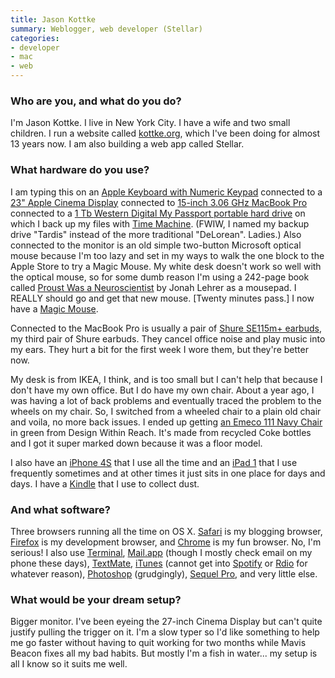 ```yaml
---
title: Jason Kottke
summary: Weblogger, web developer (Stellar)
categories:
- developer
- mac
- web
---
```


### Who are you, and what do you do?

I'm Jason Kottke. I live in New York City. I have a wife and two small children. I run a website called [kottke.org](http://kottke.org "Jason's website."), which I've been doing for almost 13 years now. I am also building a web app called Stellar.

### What hardware do you use?

I am typing this on an [Apple Keyboard with Numeric Keypad][keyboard] connected to a [23" Apple Cinema Display][cinema-display] connected to [15-inch 3.06 GHz MacBook Pro][macbook-pro] connected to a [1 Tb Western Digital My Passport portable hard drive][my-passport-mac] on which I back up my files with [Time Machine][time-machine]. (FWIW, I named my backup drive "Tardis" instead of the more traditional "DeLorean". Ladies.) Also connected to the monitor is an old simple two-button Microsoft optical mouse because I'm too lazy and set in my ways to walk the one block to the Apple Store to try a Magic Mouse. My white desk doesn't work so well with the optical mouse, so for some dumb reason I'm using a 242-page book called [Proust Was a Neuroscientist](http://www.amazon.com/Proust-Was-Neuroscientist-Jonah-Lehrer/dp/0547085907/ "The book Jason uses as a mouse pad.") by Jonah Lehrer as a mousepad. I REALLY should go and get that new mouse. \[Twenty minutes pass.\] I now have a [Magic Mouse][magic-mouse].

Connected to the MacBook Pro is usually a pair of [Shure SE115m+ earbuds][se115m-plus], my third pair of Shure earbuds. They cancel office noise and play music into my ears. They hurt a bit for the first week I wore them, but they're better now.

My desk is from IKEA, I think, and is too small but I can't help that because I don't have my own office. But I do have my own chair. About a year ago, I was having a lot of back problems and eventually traced the problem to the wheels on my chair. So, I switched from a wheeled chair to a plain old chair and voila, no more back issues. I ended up getting [an Emeco 111 Navy Chair][111-navy] in green from Design Within Reach. It's made from recycled Coke bottles and I got it super marked down because it was a floor model.

I also have an [iPhone 4S][iphone-4s] that I use all the time and an [iPad 1][ipad] that I use frequently sometimes and at other times it just sits in one place for days and days. I have a [Kindle][] that I use to collect dust.

### And what software?

Three browsers running all the time on OS X. [Safari][] is my blogging browser, [Firefox][] is my development browser, and [Chrome][] is my fun browser. No, I'm serious! I also use [Terminal][], [Mail.app][mail] (though I mostly check email on my phone these days), [TextMate][], [iTunes][] (cannot get into [Spotify][] or [Rdio][] for whatever reason), [Photoshop][] (grudgingly), [Sequel Pro][sequel-pro], and very little else.

### What would be your dream setup?

Bigger monitor. I've been eyeing the 27-inch Cinema Display but can't quite justify pulling the trigger on it. I'm a slow typer so I'd like something to help me go faster without having to quit working for two months while Mavis Beacon fixes all my bad habits. But mostly I'm a fish in water... my setup is all I know so it suits me well.

[111-navy]: https://www.emeco.net/products/emeco-111n-red-111-navy-chair-red-coca-cola "A chair."
[cinema-display]: https://en.wikipedia.org/wiki/Apple_Cinema_Display "An LCD display."
[ipad]: https://www.apple.com/ipad/ "A tablet device."
[iphone-4s]: https://en.wikipedia.org/wiki/IPhone_4S "A smartphone."
[keyboard]: https://www.apple.com/keyboard/ "The keyboard."
[kindle]: https://www.amazon.com/Kindle-Ereader-ebook-reader/dp/B007HCCNJU "A digital book reader."
[macbook-pro]: https://www.apple.com/macbook-pro/ "A laptop."
[magic-mouse]: https://www.apple.com/magicmouse/ "A multi-touch mouse."
[my-passport-mac]: https://www.amazon.com/Passport-Portable-External-Storage-WDBLUZ0010BSL-NESN/dp/B00CO1I2FS "A portable hard drive."
[se115m-plus]: https://www.amazon.com/Shure-SE115m-Sound-Isolating-Headset/dp/B0031RG33C "In-ear headphones with remote/mic."
[chrome]: https://www.google.com/intl/en/chrome/browser/ "A WebKit-based browser, where each tab runs in its own thread."
[firefox]: https://www.mozilla.org/en-US/firefox/new/ "A cross-platform open-source web browser."
[itunes]: https://www.apple.com/itunes/ "A jukebox application and online store."
[mail]: https://en.wikipedia.org/wiki/Mail_(application) "The default Mac OS X mail client."
[photoshop]: https://www.adobe.com/products/photoshop.html "A bitmap image editor."
[rdio]: http://www.rdio.com/home/en-us/ "A music streaming service."
[safari]: https://www.apple.com/safari/ "A fast web browser."
[sequel-pro]: http://www.sequelpro.com/ "A MySQL GUI for the Mac."
[spotify]: https://www.spotify.com/us/ "A music streaming service."
[terminal]: https://en.wikipedia.org/wiki/Terminal_(OS_X) "A console application included with Mac OS X."
[textmate]: https://macromates.com/ "A text editor for the Mac."
[time-machine]: https://en.wikipedia.org/wiki/Time_Machine_(Mac_OS) "Backup software for the masses, included with Mac OS X 10.5."
